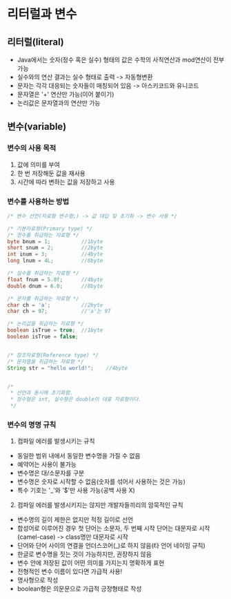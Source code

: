 # 리터럴과 변수

## 리터럴(literal)
- Java에서는 숫자(정수 혹은 실수) 형태의 값은 수학의 사칙연산과 mod연산이 전부 가능
- 실수와의 연산 결과는 실수 형태로 출력 -> 자동형변환
- 문자는 각각 대응되는 숫자들이 매칭되어 있음 -> 아스키코드와 유니코드
- 문자열은 '+' 연산만 가능(이어 붙이기)
- 논리값은 문자열과의 연산만 가능

## 변수(variable)

### 변수의 사용 목적
1. 값에 의미를 부여
2. 한 번 저장해둔 값을 재사용
3. 시간에 따라 변하는 값을 저장하고 사용

### 변수를 사용하는 방법

```java
/* 변수 선언(자료형 변수명;) -> 값 대입 및 초기화 -> 변수 사용 */

/* 기본자료형(Primary type) */
/* 정수를 취급하는 자료형 */
byte bnum = 1;          //1byte
short snum = 2;         //2byte
int inum = 3;           //4byte
long lnum = 4L;         //8byte

/* 실수를 취급하는 자료형 */
float fnum = 5.0f;      //4byte
double dnum = 6.0;      //8byte

/* 문자를 취급하는 자료형 */
char ch = 'a';          //2byte
char ch = 97;           //'a'는 97

/* 논리값을 취급하는 자료형 */
boolean isTrue = true;  //1byte
boolean isTrue = false;


/* 참조자료형(Reference type) */
/* 문자열을 취급하는 자료형 */
String str = "hello world!";    //4byte


/*
 * 선언과 동시에 초기화함.
 * 정수형은 int, 실수형은 double이 대표 자료형이다.
 */
```

### 변수의 명명 규칙
1. 컴파일 에러를 발생시키는 규칙
- 동일한 범위 내에서 동일한 변수명을 가질 수 없음
- 예약어는 사용이 불가능
- 변수명은 대/소문자를 구분
- 변수명은 숫자로 시작할 수 없음(숫자를 섞어서 사용하는 것은 가능)
- 특수 기호는 '_'와 '$'만 사용 가능(공백 사용 X)

2. 컴파일 에러를 발생시키지는 않지만 개발자들끼리의 암묵적인 규칙
- 변수명의 길이 제한은 없지만 적정 길이로 선언
- 합성어로 이루어진 경우 첫 단어는 소문자, 두 번째 시작 단어는 대문자로 시작(camel-case) -> class명만 대문자로 시작
- 단어와 단어 사이의 연결을 언더스코어(_)로 하지 않음(타 언어 네이밍 규칙)
- 한글로 변수명을 짓는 것이 가능하지만, 권장하지 않음
- 변수 안에 저장된 값이 어떤 의미를 가지는지 명확하게 표현
- 전형적인 변수 이름이 있다면 가급적 사용!
- 명사형으로 작성
- boolean형은 의문문으로 가급적 긍정형태로 작성
